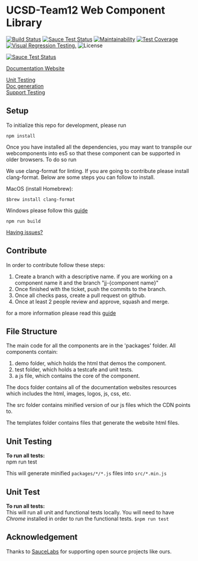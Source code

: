 # UCSD-Team12 Web Component Library

[![Build Status](https://travis-ci.com/ucsd-cse112/team-12-components.svg?branch=master)](https://travis-ci.com/ucsd-cse112/team-12-components)
[![Sauce Test Status](https://saucelabs.com/buildstatus/nonguyen)](https://saucelabs.com/u/nonguyen)
[![Maintainability](https://api.codeclimate.com/v1/badges/d1fbf57bc7a51fcfdf09/maintainability)](https://codeclimate.com/github/ucsd-cse112/team-12-components/maintainability)
[![Test Coverage](https://api.codeclimate.com/v1/badges/d1fbf57bc7a51fcfdf09/test_coverage)](https://codeclimate.com/github/ucsd-cse112/team-12-components/test_coverage)
[![Visual Regression Testing.](https://percy.io/static/images/percy-badge.svg)](https://percy.io/ucsd-cse112/ucsd-cse112)
![License](https://img.shields.io/badge/License-MIT-yellow.svg)

[![Sauce Test Status](https://saucelabs.com/browser-matrix/nonguyen.svg)](https://saucelabs.com/u/nonguyen)


[Documentation Website](https://ucsd-cse112.github.io/team-12-components/)

[Unit Testing](#unit_test)  
[Doc generation](#doc)  
[Support Testing](#ack)  

## Setup
To initialize this repo for development, please run

`npm install`

Once you have installed all the dependencies, you may want to transpile our
webcomponents into es5 so that these component can be supported in older
browsers. To do so run

We use clang-format for linting. If you are going to contribute please install clang-format. Below are some steps you can follow to install.

MacOS (install Homebrew):  

`$brew install clang-format`

Windows please follow this [guide](https://github.com/google/closure-library/wiki/Formatting-.js-with-clang-format)

`npm run build`

[Having issues?](https://www.google.com)

## Contribute
In order to contribute follow these steps:
1. Create a branch with a descriptive name. if you are working on a component name it and the branch "jj-{component name}"
2. Once finished with the ticket, push the commits to the branch.
3. Once all checks pass, create a pull request on github.
4. Once at least 2 people review and approve, squash and merge.

for a more information please read this [guide](https://docs.google.com/document/d/11Kemah4oEdHVMSQywa47FK737wfIK8SfjOFM9jGRG4k/edit?usp=sharing)

## File Structure
The main code for all the components are in the 'packages' folder. 
All components contain:
1. demo folder, which holds the html that demos the component.
2. test folder, which holds a testcafe and unit tests.
3. a js file, which contains the core of the component.

The docs folder contains all of the documentation websites resources which includes the html, images, logos, js, css, etc.

The src folder contains minified version of our js files which the CDN points to.

The templates folder contains files that generate the website html files.

## Unit Testing <a name="unit_test"></a>
**To run all tests:**  
npm run test

This will generate minified `packages/*/*.js` files into `src/*.min.js` 

## Unit Test <a name="unit_test"></a>
**To run all tests:**  
This will run all unit and functional tests locally. You will need to have
_Chrome_ installed in order to run the functional tests.
`$npm run test`

## Acknowledgement <a name="ack"></a>
Thanks to [SauceLabs](https://saucelabs.com) for supporting open source projects like ours.
